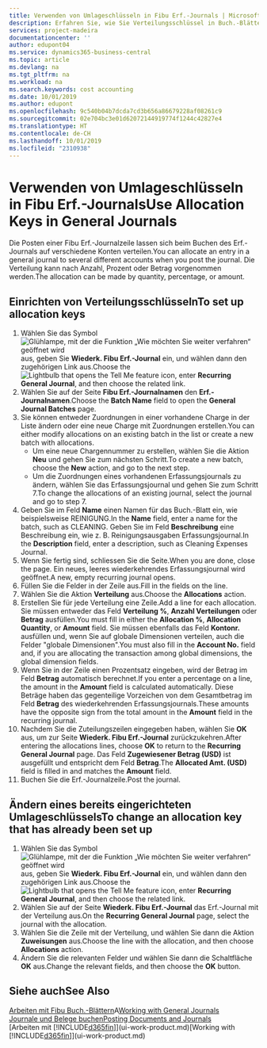 ```yaml
---
title: Verwenden von Umlageschlüsseln in Fibu Erf.-Journals | Microsoft Docs
description: Erfahren Sie, wie Sie Verteilungsschlüssel in Buch.-Blättern verwenden können.
services: project-madeira
documentationcenter: ''
author: edupont04
ms.service: dynamics365-business-central
ms.topic: article
ms.devlang: na
ms.tgt_pltfrm: na
ms.workload: na
ms.search.keywords: cost accounting
ms.date: 10/01/2019
ms.author: edupont
ms.openlocfilehash: 9c540b04b7dcda7cd3b656a86679228af08261c9
ms.sourcegitcommit: 02e704bc3e01d62072144919774f1244c42827e4
ms.translationtype: HT
ms.contentlocale: de-CH
ms.lasthandoff: 10/01/2019
ms.locfileid: "2310938"
---
```

# <a name="use-allocation-keys-in-general-journals"></a><span data-ttu-id="f0274-103">Verwenden von Umlageschlüsseln in Fibu Erf.-Journals</span><span class="sxs-lookup"><span data-stu-id="f0274-103">Use Allocation Keys in General Journals</span></span>
<span data-ttu-id="f0274-104">Die Posten einer Fibu Erf.-Journalzeile lassen sich beim Buchen des Erf.-Journals auf verschiedene Konten verteilen.</span><span class="sxs-lookup"><span data-stu-id="f0274-104">You can allocate an entry in a general journal to several different accounts when you post the journal.</span></span> <span data-ttu-id="f0274-105">Die Verteilung kann nach Anzahl, Prozent oder Betrag vorgenommen werden.</span><span class="sxs-lookup"><span data-stu-id="f0274-105">The allocation can be made by quantity, percentage, or amount.</span></span>

## <a name="to-set-up-allocation-keys"></a><span data-ttu-id="f0274-106">Einrichten von Verteilungsschlüsseln</span><span class="sxs-lookup"><span data-stu-id="f0274-106">To set up allocation keys</span></span>
1. <span data-ttu-id="f0274-107">Wählen Sie das Symbol ![Glühlampe, mit der die Funktion „Wie möchten Sie weiter verfahren“ geöffnet wird](media/ui-search/search_small.png "Wie möchten Sie weiter verfahren?") aus, geben Sie **Wiederk. Fibu Erf.-Journal** ein, und wählen dann den zugehörigen Link aus.</span><span class="sxs-lookup"><span data-stu-id="f0274-107">Choose the ![Lightbulb that opens the Tell Me feature](media/ui-search/search_small.png "Tell me what you want to do") icon, enter **Recurring General Journal**, and then choose the related link.</span></span>
2. <span data-ttu-id="f0274-108">Wählen Sie auf der Seite **Fibu Erf.-Journalnamen** den **Erf.-Journalnamen**.</span><span class="sxs-lookup"><span data-stu-id="f0274-108">Choose the **Batch Name** field to open the **General Journal Batches** page.</span></span>
3. <span data-ttu-id="f0274-109">Sie können entweder Zuordnungen in einer vorhandene Charge in der Liste ändern oder eine neue Charge mit Zuordnungen erstellen.</span><span class="sxs-lookup"><span data-stu-id="f0274-109">You can either modify allocations on an existing batch in the list or create a new batch with allocations.</span></span>
   * <span data-ttu-id="f0274-110">Um eine neue Chargennummer zu erstellen, wählen Sie die Aktion **Neu** und gehen Sie zum nächsten Schritt.</span><span class="sxs-lookup"><span data-stu-id="f0274-110">To create a new batch, choose the **New** action, and go to the next step.</span></span>
   * <span data-ttu-id="f0274-111">Um die Zuordnungen eines vorhandenen Erfassungsjournals zu ändern, wählen Sie das Erfassungsjournal und gehen Sie zum Schritt 7.</span><span class="sxs-lookup"><span data-stu-id="f0274-111">To change the allocations of an existing journal, select the journal and go to step 7.</span></span>    
4. <span data-ttu-id="f0274-112">Geben Sie im Feld **Name** einen Namen für das Buch.-Blatt ein, wie beispielsweise REINIGUNG.</span><span class="sxs-lookup"><span data-stu-id="f0274-112">In the **Name** field, enter a name for the batch, such as CLEANING.</span></span> <span data-ttu-id="f0274-113">Geben Sie im Feld **Beschreibung** eine Beschreibung ein, wie z. B. Reinigungsausgaben Erfassungsjournal.</span><span class="sxs-lookup"><span data-stu-id="f0274-113">In the **Description** field, enter a description, such as Cleaning Expenses Journal.</span></span>
5. <span data-ttu-id="f0274-114">Wenn Sie fertig sind, schliessen Sie die Seite.</span><span class="sxs-lookup"><span data-stu-id="f0274-114">When you are done, close the page.</span></span> <span data-ttu-id="f0274-115">Ein neues, leeres wiederkehrendes Erfassungsjournal wird geöffnet.</span><span class="sxs-lookup"><span data-stu-id="f0274-115">A new, empty recurring journal opens.</span></span>
6. <span data-ttu-id="f0274-116">Füllen Sie die Felder in der Zeile aus.</span><span class="sxs-lookup"><span data-stu-id="f0274-116">Fill in the fields on the line.</span></span>
7. <span data-ttu-id="f0274-117">Wählen Sie die Aktion **Verteilung** aus.</span><span class="sxs-lookup"><span data-stu-id="f0274-117">Choose the **Allocations** action.</span></span>
8. <span data-ttu-id="f0274-118">Erstellen Sie für jede Verteilung eine Zeile.</span><span class="sxs-lookup"><span data-stu-id="f0274-118">Add a line for each allocation.</span></span> <span data-ttu-id="f0274-119">Sie müssen entweder das Feld **Verteilung %**, **Anzahl Verteilungen** oder **Betrag** ausfüllen.</span><span class="sxs-lookup"><span data-stu-id="f0274-119">You must fill in either the **Allocation %**, **Allocation Quantity**, or **Amount** field.</span></span> <span data-ttu-id="f0274-120">Sie müssen ebenfalls das Feld **Kontonr.** ausfüllen und, wenn Sie auf globale Dimensionen verteilen, auch die Felder "globale Dimensionen".</span><span class="sxs-lookup"><span data-stu-id="f0274-120">You must also fill in the **Account No.** field and, if you are allocating the transaction among global dimensions, the global dimension fields.</span></span>
9. <span data-ttu-id="f0274-121">Wenn Sie in der Zeile einen Prozentsatz eingeben, wird der Betrag im Feld **Betrag** automatisch berechnet.</span><span class="sxs-lookup"><span data-stu-id="f0274-121">If you enter a percentage on a line, the amount in the **Amount** field is calculated automatically.</span></span> <span data-ttu-id="f0274-122">Diese Beträge haben das gegenteilige Vorzeichen von dem Gesamtbetrag im Feld **Betrag** des wiederkehrenden Erfassungsjournals.</span><span class="sxs-lookup"><span data-stu-id="f0274-122">These amounts have the opposite sign from the total amount in the **Amount** field in the recurring journal.</span></span>
10. <span data-ttu-id="f0274-123">Nachdem Sie die Zuteilungszeilen eingegeben haben, wählen Sie **OK** aus, um zur Seite **Wiederk. Fibu Erf.-Journal** zurückzukehren.</span><span class="sxs-lookup"><span data-stu-id="f0274-123">After entering the allocations lines, choose **OK** to return to the **Recurring General Journal** page.</span></span> <span data-ttu-id="f0274-124">Das Feld **Zugewiesener Betrag (USD)** ist ausgefüllt und entspricht dem Feld **Betrag**.</span><span class="sxs-lookup"><span data-stu-id="f0274-124">The **Allocated Amt. (USD)** field is filled in and matches the **Amount** field.</span></span>
11. <span data-ttu-id="f0274-125">Buchen Sie die Erf.-Journalzeile.</span><span class="sxs-lookup"><span data-stu-id="f0274-125">Post the journal.</span></span>

## <a name="to-change-an-allocation-key-that-has-already-been-set-up"></a><span data-ttu-id="f0274-126">Ändern eines bereits eingerichteten Umlageschlüssels</span><span class="sxs-lookup"><span data-stu-id="f0274-126">To change an allocation key that has already been set up</span></span>
1. <span data-ttu-id="f0274-127">Wählen Sie das Symbol ![Glühlampe, mit der die Funktion „Wie möchten Sie weiter verfahren“ geöffnet wird](media/ui-search/search_small.png "Wie möchten Sie weiter verfahren?") aus, geben Sie **Wiederk. Fibu Erf.-Journal** ein, und wählen dann den zugehörigen Link aus.</span><span class="sxs-lookup"><span data-stu-id="f0274-127">Choose the ![Lightbulb that opens the Tell Me feature](media/ui-search/search_small.png "Tell me what you want to do") icon, enter **Recurring General Journal**, and then choose the related link.</span></span>
2. <span data-ttu-id="f0274-128">Wählen Sie auf der Seite **Wiederk. Fibu Erf.-Journal** das Erf.-Journal mit der Verteilung aus.</span><span class="sxs-lookup"><span data-stu-id="f0274-128">On the **Recurring General Journal** page, select the journal with the allocation.</span></span>
3. <span data-ttu-id="f0274-129">Wählen Sie die Zeile mit der Verteilung, und wählen Sie dann die Aktion **Zuweisungen** aus.</span><span class="sxs-lookup"><span data-stu-id="f0274-129">Choose the line with the allocation, and then choose **Allocations** action.</span></span>
4. <span data-ttu-id="f0274-130">Ändern Sie die relevanten Felder und wählen Sie dann die Schaltfläche **OK** aus.</span><span class="sxs-lookup"><span data-stu-id="f0274-130">Change the relevant fields, and then choose the **OK** button.</span></span>

## <a name="see-also"></a><span data-ttu-id="f0274-131">Siehe auch</span><span class="sxs-lookup"><span data-stu-id="f0274-131">See Also</span></span>
<span data-ttu-id="f0274-132">[Arbeiten mit Fibu Buch.-Blättern](ui-work-general-journals.md)A</span><span class="sxs-lookup"><span data-stu-id="f0274-132">[Working with General Journals](ui-work-general-journals.md)</span></span>  
[<span data-ttu-id="f0274-133">Journale und Belege buchen</span><span class="sxs-lookup"><span data-stu-id="f0274-133">Posting Documents and Journals</span></span>](ui-post-documents-journals.md)  
<span data-ttu-id="f0274-134">[Arbeiten mit [!INCLUDE[d365fin](includes/d365fin_md.md)]](ui-work-product.md)</span><span class="sxs-lookup"><span data-stu-id="f0274-134">[Working with [!INCLUDE[d365fin](includes/d365fin_md.md)]](ui-work-product.md)</span></span>
